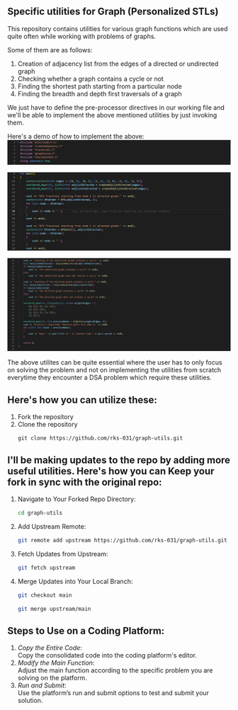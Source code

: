 ## Specific utilities for Graph (Personalized STLs)

This repository contains utilities for various graph functions which are used quite often while working with problems of graphs.

Some of them are as follows:

1. Creation of adjacency list from the edges of a directed or undirected graph
2. Checking whether a graph contains a cycle or not
3. Finding the shortest path starting from a particular node
4. Finding the breadth and depth first traversals of a graph

We just have to define the pre-processor directives in our working file and we'll be able to implement the above mentioned utilities by just invoking them.

Here's a demo of how to implement the above:
![header files](image.png)

![adjacency lists and traversals](image-1.png)

![cycle detection and shortest path](image-2.png)

The above utilites can be quite essential where the user has to only focus on solving the problem and not on implementing the utilities from scratch everytime they encounter a DSA problem which require these utilities.

## Here's how you can utilize these:

1. Fork the repository
2. Clone the repository
   ```-sh
   git clone https://github.com/rks-031/graph-utils.git
   ```

## I'll be making updates to the repo by adding more useful utilities. Here's how you can Keep your fork in sync with the original repo:

1. Navigate to Your Forked Repo Directory:
   ```sh
   cd graph-utils
   ```
2. Add Upstream Remote:
   ```sh
   git remote add upstream https://github.com/rks-031/graph-utils.git
   ```
3. Fetch Updates from Upstream:
   ```sh
   git fetch upstream
   ```
4. Merge Updates into Your Local Branch:
   ```sh
   git checkout main
   ```
   ```sh
   git merge upstream/main
   ```

## Steps to Use on a Coding Platform:

1. _Copy the Entire Code_: <br/>Copy the consolidated code into the coding platform's editor.
2. _Modify the Main Function_: <br/>Adjust the main function according to the specific problem you are solving on the platform.
3. _Run and Submit_: <br/>Use the platform’s run and submit options to test and submit your solution.
